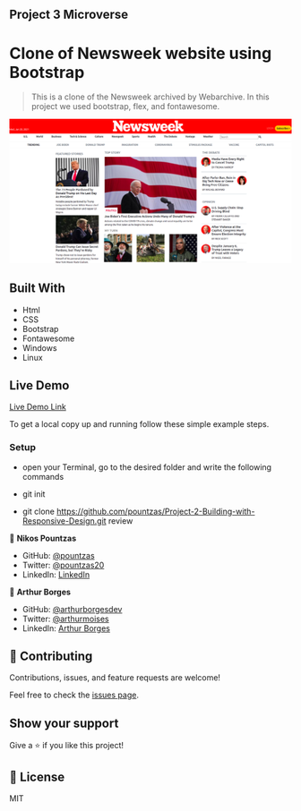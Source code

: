 ## Project 3 Microverse

# Clone of Newsweek website using Bootstrap
> This is a clone of the Newsweek archived by Webarchive. In this project we used bootstrap, flex, and fontawesome.

![newsweek-screenshot](./project.png)

## Built With

- Html
- CSS
- Bootstrap
- Fontawesome
- Windows
- Linux

## Live Demo

[Live Demo Link](https://pountzas.github.io/Project-3-using-Bootstrap/)

To get a local copy up and running follow these simple example steps.

### Setup

- open your Terminal, go to the desired folder and write the following commands

- git init
- git clone https://github.com/pountzas/Project-2-Building-with-Responsive-Design.git review

👤 **Nikos Pountzas**

- GitHub: [@pountzas](https://github.com/pountzas)
- Twitter: [@pountzas20](https://twitter.com/pountzas20)
- LinkedIn: [LinkedIn](https://www.linkedin.com/in/nikos-pountzas/)

👤 **Arthur Borges**

- GitHub: [@arthurborgesdev](https://github.com/arthurborgesdev)
- Twitter: [@arthurmoises](https://twitter.com/arthurmoises)
- LinkedIn: [Arthur Borges](https://www.linkedin.com/in/arthurmoises/)

## 🤝 Contributing

Contributions, issues, and feature requests are welcome!

Feel free to check the [issues page](https://github.com/pountzas/Project-3-using-Bootstrap/issues).

## Show your support

Give a ⭐️ if you like this project!


## 📝 License

MIT
